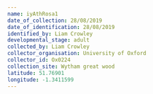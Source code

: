 ```yaml
---
name: iyAthRosa1
date_of_collection: 28/08/2019
date_of_identification: 28/08/2019
identified_by: Liam Crowley
developmental_stage: adult
collected_by: Liam Crowley
collector_organisation: University of Oxford
collector_id: Ox0224
collection_site: Wytham great wood
latitude: 51.76901
longitude: -1.3411599
---
```

